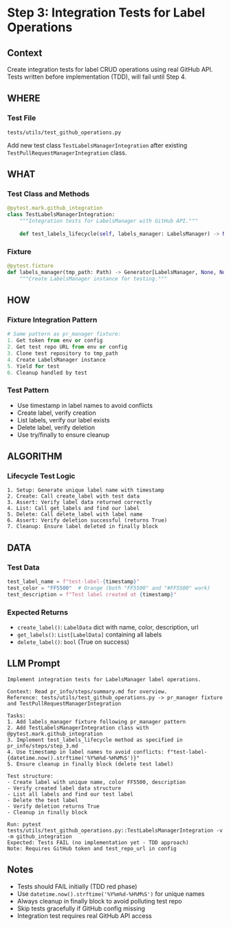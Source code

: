 # Step 3: Integration Tests for Label Operations

## Context
Create integration tests for label CRUD operations using real GitHub API. Tests written before implementation (TDD), will fail until Step 4.

## WHERE

### Test File
```
tests/utils/test_github_operations.py
```

Add new test class `TestLabelsManagerIntegration` after existing `TestPullRequestManagerIntegration` class.

## WHAT

### Test Class and Methods

```python
@pytest.mark.github_integration
class TestLabelsManagerIntegration:
    """Integration tests for LabelsManager with GitHub API."""
    
    def test_labels_lifecycle(self, labels_manager: LabelsManager) -> None
```

### Fixture

```python
@pytest.fixture
def labels_manager(tmp_path: Path) -> Generator[LabelsManager, None, None]:
    """Create LabelsManager instance for testing."""
```

## HOW

### Fixture Integration Pattern
```python
# Same pattern as pr_manager fixture:
1. Get token from env or config
2. Get test repo URL from env or config
3. Clone test repository to tmp_path
4. Create LabelsManager instance
5. Yield for test
6. Cleanup handled by test
```

### Test Pattern
- Use timestamp in label names to avoid conflicts
- Create label, verify creation
- List labels, verify our label exists
- Delete label, verify deletion
- Use try/finally to ensure cleanup

## ALGORITHM

### Lifecycle Test Logic
```
1. Setup: Generate unique label name with timestamp
2. Create: Call create_label with test data
3. Assert: Verify label data returned correctly
4. List: Call get_labels and find our label
5. Delete: Call delete_label with label name
6. Assert: Verify deletion successful (returns True)
7. Cleanup: Ensure label deleted in finally block
```

## DATA

### Test Data
```python
test_label_name = f"test-label-{timestamp}"
test_color = "FF5500"  # Orange (both "FF5500" and "#FF5500" work)
test_description = f"Test label created at {timestamp}"
```

### Expected Returns
- `create_label()`: `LabelData` dict with name, color, description, url
- `get_labels()`: `List[LabelData]` containing all labels
- `delete_label()`: `bool` (True on success)

## LLM Prompt

```
Implement integration tests for LabelsManager label operations.

Context: Read pr_info/steps/summary.md for overview.
Reference: tests/utils/test_github_operations.py -> pr_manager fixture and TestPullRequestManagerIntegration

Tasks:
1. Add labels_manager fixture following pr_manager pattern
2. Add TestLabelsManagerIntegration class with @pytest.mark.github_integration
3. Implement test_labels_lifecycle method as specified in pr_info/steps/step_3.md
4. Use timestamp in label names to avoid conflicts: f"test-label-{datetime.now().strftime('%Y%m%d-%H%M%S')}"
5. Ensure cleanup in finally block (delete test label)

Test structure:
- Create label with unique name, color FF5500, description
- Verify created label data structure
- List all labels and find our test label
- Delete the test label
- Verify deletion returns True
- Cleanup in finally block

Run: pytest tests/utils/test_github_operations.py::TestLabelsManagerIntegration -v -m github_integration
Expected: Tests FAIL (no implementation yet - TDD approach)
Note: Requires GitHub token and test_repo_url in config
```

## Notes

- Tests should FAIL initially (TDD red phase)
- Use `datetime.now().strftime('%Y%m%d-%H%M%S')` for unique names
- Always cleanup in finally block to avoid polluting test repo
- Skip tests gracefully if GitHub config missing
- Integration test requires real GitHub API access
